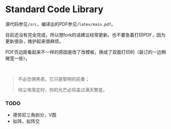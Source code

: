 # Standard Code Library

源代码参见`/src`，编译出的PDF参见`/latex/main.pdf`。

目前还没有完全完成，所以想fork的话建议经常更新。也不要急着打印PDF，因为更新很杂，维护起来很麻烦。

PDF页边距看起来不一样的原因是改了改模板，换成了双面打印的（装订的一边稍微宽一些）。

<br>

> 不必恐惧黑夜，它只是黎明的前奏； 
>
> 待尘埃落定时，你的光芒必将盖过满天繁星。

### TODO

- 德劳尼三角剖分，V图
- 拟阵，拟阵交